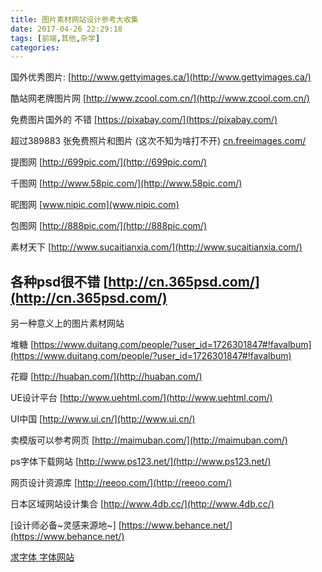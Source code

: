 ```yaml
---
title: 图片素材网站设计参考大收集
date: 2017-04-26 22:29:18
tags: [前端,其他,杂学]
categories:
---
```


国外优秀图片:
[http://www.gettyimages.ca/](http://www.gettyimages.ca/)

酷站网老牌图片网
[http://www.zcool.com.cn/](http://www.zcool.com.cn/)

免费图片国外的 不错
[https://pixabay.com/](https://pixabay.com/)

超过389883 张免费照片和图片 (这次不知为啥打不开)
[cn.freeimages.com/](cn.freeimages.com/)

提图网
[http://699pic.com/](http://699pic.com/)

千图网
[http://www.58pic.com/](http://www.58pic.com/)

昵图网
[www.nipic.com](www.nipic.com)

包图网
[http://888pic.com/](http://888pic.com/)

素材天下
[http://www.sucaitianxia.com/](http://www.sucaitianxia.com/)

各种psd很不错
[http://cn.365psd.com/](http://cn.365psd.com/)
---

另一种意义上的图片素材网站

堆糖
[https://www.duitang.com/people/?user_id=1726301847#!favalbum](https://www.duitang.com/people/?user_id=1726301847#!favalbum)

花瓣
[http://huaban.com/](http://huaban.com/)

UE设计平台
[http://www.uehtml.com/](http://www.uehtml.com/)

UI中国
[http://www.ui.cn/](http://www.ui.cn/)

卖模版可以参考网页
[http://maimuban.com/](http://maimuban.com/)

ps字体下载网站
[http://www.ps123.net/](http://www.ps123.net/)

网页设计资源库
[http://reeoo.com/](http://reeoo.com/)

日本区域网站设计集合
[http://www.4db.cc/](http://www.4db.cc/)

[设计师必备~灵感来源地~]
[https://www.behance.net/](https://www.behance.net/)

[求字体 字体网站](http://www.qiuziti.com/)